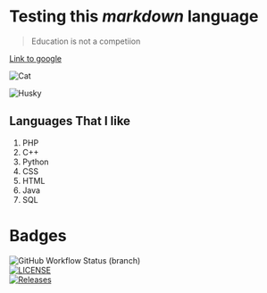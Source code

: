 # Testing this _markdown_ **language**
>Education is not a competiion

[Link to google](https://www.google.com)  

![Cat](https://www.akc.org/wp-content/uploads/2017/11/Siberian-Husky-standing-outdoors-in-the-winter.jpg)

![Husky][Dog]

[Dog]: https://www.akc.org/wp-content/uploads/2017/11/Siberian-Husky-standing-outdoors-in-the-winter.jpg

## Languages That I like

1. PHP
2. C++
3. Python
4. CSS
5. HTML
6. Java
7. SQL

# Badges
![GitHub Workflow Status (branch)](https://img.shields.io/github/actions/workflow/status/Devtheprogrammer-maker/sem/main.yml?branch=master)   
[![LICENSE](https://img.shields.io/github/license/Devtheprogrammer-maker/sem.svg?style=flat-square)](https://github.com/Devtheprogrammer-maker/sem/blob/master/LICENSE)   
[![Releases](https://img.shields.io/github/release/Devtheprogrammer-maker/sem/all.svg?style=flat-square)](https://github.com/Devtheprogrammer-maker/sem/releases)
